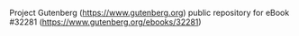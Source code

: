 Project Gutenberg (https://www.gutenberg.org) public repository for eBook #32281 (https://www.gutenberg.org/ebooks/32281)
